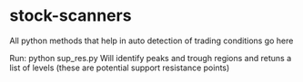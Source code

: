 # stock-scanners
All python methods that help in auto detection of trading conditions go here

Run:
python sup_res.py
Will identify peaks and trough regions and retuns a list of levels (these are potential support resistance points)
